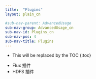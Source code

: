 ```yaml
---
title:  "Plugins"
layout: plain_cn

#sub-nav-parent: AdvancedUsage
sub-nav-group: AdvancedUsage_cn
sub-nav-id: Plugins_cn
sub-nav-pos: 4
sub-nav-title: Plugins
---
```


* This will be replaced by the TOC
{:toc}

- Flux 插件
- HDFS 插件